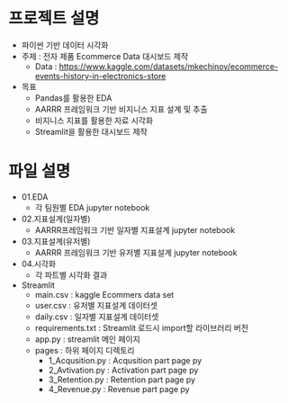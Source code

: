 # 프로젝트 설명
- 파이썬 기반 데이터 시각화
- 주제 : 전자 제품 Ecommerce Data 대시보드 제작
	- Data : https://www.kaggle.com/datasets/mkechinov/ecommerce-events-history-in-electronics-store
- 목표
  - Pandas를 활용한 EDA
  - AARRR 프레임워크 기반 비지니스 지표 설계 및 추출
  - 비지니스 지표를 활용한 자료 시각화
  - Streamlit을 활용한 대시보드 제작
# 파일 설명
- 01.EDA
	- 각 팀원별 EDA jupyter notebook
- 02.지표설계(일자별)
	- AARRR프레임워크 기반 일자별 지표설계 jupyter notebook
- 03.지표설계(유저별)
	- AARRR 프레임워크 기반 유저별 지표설계 jupyter notebook
- 04.시각화
	- 각 파트별 시각화 결과
- Streamlit
	- main.csv : kaggle Ecommers data set 
	- user.csv : 유저별 지표설계 데이터셋
  - daily.csv : 일자별 지표설계 데이터셋
  - requirements.txt : Streamlit 로드시 import할 라이브러리 버전
  - app.py : streamlit 메인 페이지
  - pages : 하위 페이지 디렉토리
 	- 1_Acqusition.py : Acqusition part page py
	- 2_Avtivation.py : Activation part page py
	- 3_Retention.py : Retention part page py
	- 4_Revenue.py : Revenue part page py
